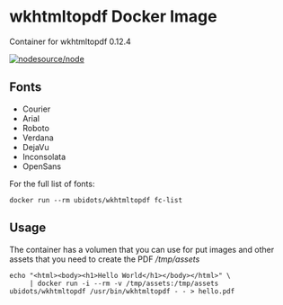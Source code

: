 
# wkhtmltopdf Docker Image

Container for wkhtmltopdf 0.12.4

[![nodesource/node](http://dockeri.co/image/ubidots/wkhtmltopdf)](https://hub.docker.com/r/ubidots/wkhtmltopdf/)


## Fonts

* Courier
* Arial
* Roboto
* Verdana
* DejaVu
* Inconsolata
* OpenSans


For the full list of fonts:

```
docker run --rm ubidots/wkhtmltopdf fc-list

```

## Usage

The container has a volumen that you can use for put images and other assets that you need to create the PDF _/tmp/assets_

```
echo "<html><body><h1>Hello World</h1></body></html>" \
     | docker run -i --rm -v /tmp/assets:/tmp/assets ubidots/wkhtmltopdf /usr/bin/wkhtmltopdf - - > hello.pdf
````
